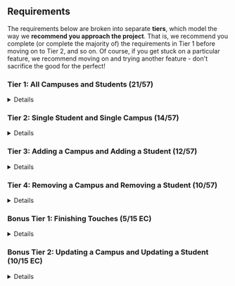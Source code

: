 ## Requirements

The requirements below are broken into separate **tiers**, which model the way we **recommend you approach the project**. That is, we recommend you complete (or complete the majority of) the requirements in Tier 1 before moving on to Tier 2, and so on. Of course, if you get stuck on a particular feature, we recommend moving on and trying another feature - don't sacrifice the good for the perfect!

### Tier 1: All Campuses and Students (21/57)

<details>

#### Backend

- [--] Write a `campuses` model with the following information:
  - [--] name - not empty or null
  - [--] imageUrl - with a default value
  - [--] address - not empty or null
  - [--] description - extremely large text
- [--] Write a `students` model with the following information:
  - [--] firstName - not empty or null
  - [--] lastName - not empty or null
  - [--] email - not empty or null; must be a valid email
  - [--] imageUrl - with a default value
  - [--] gpa - decimal between 0.0 and 4.0
- [--] Students may be associated with at most one campus. Likewise, campuses may be associated with many students

- [--] Write a route to serve up all students
- [--] Write a route to serve up all campuses

#### Frontend
- [--] Write a campuses sub-reducer to manage campuses in your Redux store
- [--] Write a students sub-reducer to manage students in your Redux store
- [--] Write a component to display a list of all campuses (just their names and images)
- [--] Write a component to display a list of all students (just their names)
- [--] Display the all-campuses component when the url matches `/campuses`
- [--] Display the all-students component when the url matches `/students`
- [--] Add a links to the navbar that can be used to navigate to the all-campuses view and the all-students view

Congrats! You have completed your first vertical slice! Make sure to `commit -m "Feature: Get All Campuses and Students"` before moving on (see `RUBRIC.md` - points are awarded/deducted for a proper git workflow)!

</details>

### Tier 2: Single Student and Single Campus (14/57)

<details>

#### Backend

- [--] Write a route to serve up a single campus (based on its id), _including that campuses' students_
- [--] Write a route to serve up a single student (based on their id), _including that student's campus_

#### Frontend
- [--] Write a component to display a single campus with the following information:
  - [--] The campus's name, image, address and description
  - [--] A list of the names of all students in that campus (or a helpful message if it doesn't have any students)
- [--] Display the appropriate campus's info when the url matches `/campuses/:campusId`
- [--] Clicking on a campus from the all-campuses view should navigate to show that campus in the single-campus view

- [--] Write a component to display a single student with the following information:
  - [--] The student's full name, email, image, and gpa
  - [--] The name of their campus (or a helpful message if they don't have one)
- [--] Display the appropriate student when the url matches `/students/:studentId`
- [--] Clicking on a student from the all-students view should navigate to show that student in the single-student view

- [--] Clicking on the name of a student in the single-campus view should navigate to show that student in the single-student view
- [--] Clicking on the name of a campus in the single-student view should navigate to show that campus in the single-campus view

Congrats! You have completed your second vertical slice! Make sure to `commit -m "Feature: Get Single Campus and Student"` before moving on (see `RUBRIC.md` - points are awarded/deducted for a proper git workflow)!


</details>

### Tier 3: Adding a Campus and Adding a Student (12/57)

<details>

#### Backend

- [--] Write a route to add a new campus
- [--] Write a route to add a new student

#### Frontend

- [--] Write a component to display a form for adding a new campus that contains inputs for _at least_ the name and address.
- [--] Display this component EITHER as part of the all-campuses view, or as its own view
- [--] Submitting the form with a valid name/address should:
  - [--] Make an AJAX request that causes the new campus to be persisted in the database
  - [--] Add the new campus to the list of campuses without needing to refresh the page

- [--] Write a component to display a form for adding a new student that contains inputs for _at least_ first name, last name and email
- [--] Display this component EITHER as part of the all-students view, or as its own view
- [--] Submitting the form with a valid first name/last name/email should:
  - [--] Make an AJAX request that causes the new student to be persisted in the database
  - [--] Add the new student to the list of students without needing to refresh the page

Congrats! You have completed your third vertical slice! Make sure to `commit -m "Feature: Add Campus and Student"` before moving on (see `RUBRIC.md` - points are awarded/deducted for a proper git workflow)!


</details>

### Tier 4: Removing a Campus and Removing a Student (10/57)

<details>

#### Backend

- [--] Write a route to remove a campus (based on its id)
- [--] Write a route to remove a student (based on their id)

#### Frontend

- [--] In the all-campuses view, include an `X` button next to each campus
- [--] Clicking the `X` button should:
  - [--] Make an AJAX request that causes that campus to be removed from database
  - [--] Remove the campus from the list of campuses without needing to refresh the page

- [--] In the all-students view, include an `X` button next to each student
- [--] Clicking the `X` button should:
  - [--] Make an AJAX request that causes that student to be removed from database
  - [--] Remove the student from the list of students without needing to refresh the page

Congrats! You have completed your fourth vertical slice! Make sure to `commit -m "Feature: Remove Campus and Student"` before moving on (see `RUBRIC.md` - points are awarded/deducted for a proper git workflow)!


</details>

### Bonus Tier 1: Finishing Touches (5/15 EC)

<details>

- [ ] If a user attempts to add a new student or campus without a required field, a helpful message should be displayed
- [ ] If a user attempts to access a page that doesn't exist (ex. `/cafeteria`), a helpful "not found" message should be displayed
- [ ] If a user attempts to view a student/campus that doesn't exist, a helpful message should be displayed
- [ ] Whenever a component needs to wait for data to load from the server, a "loading" message should be displayed until the data is available
- [ ] Overall, the app is spectacularly styled and visually stunning

</details>

### Bonus Tier 2: Updating a Campus and Updating a Student (10/15 EC)

<details>

#### Backend

- [ ] Write a route to update an existing campus
- [ ] Write a route to update an existing student

#### Frontend

- [ ] Write a component to display a form updating _at least_ a campus's name and address
- [ ] Display this component as part of the single-campus view
- Submitting the form with a valid name/address should:
  - [ ] Make an AJAX request that causes that campus to be updated in the database
  - [ ] Update the campus in the current view without needing to refresh the page

- [ ] Write a component to display a form updating _at least_ a student's first and last names, and email
- [ ] Display this component as part of the single-student view
- Submitting the form with a valid name/address should:
  - [ ] Make an AJAX request that causes that student to be updated in the database
  - [ ] Update the student in the current view without needing to refresh the page

</details>
